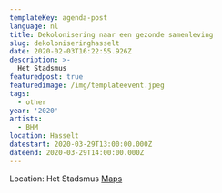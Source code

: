 ```yaml
---
templateKey: agenda-post
language: nl
title: Dekolonisering naar een gezonde samenleving
slug: dekoloniseringhasselt
date: 2020-02-03T16:22:55.926Z
description: >-
  Het Stadsmus
featuredpost: true
featuredimage: /img/templateevent.jpeg
tags:
  - other
year: '2020'
artists:
  - BHM
location: Hasselt
datestart: 2020-03-29T13:00:00.000Z
dateend: 2020-03-29T14:00:00.000Z
---
```



Location: Het Stadsmus
[Maps](https://goo.gl/maps/UWYQFjeYzcMZtWtt9)
